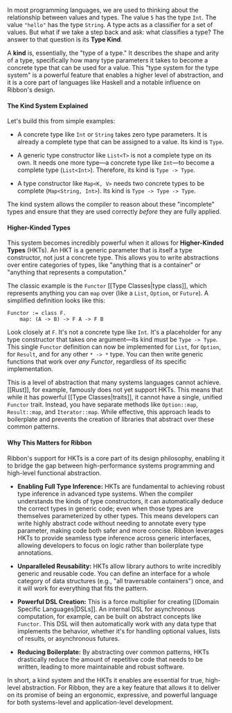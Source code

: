 In most programming languages, we are used to thinking about the relationship
between values and types. The value `5` has the type `Int`. The value `"hello"`
has the type `String`. A type acts as a classifier for a set of values. But what
if we take a step back and ask: what classifies a type? The answer to that
question is its **Type Kind**.

A **kind** is, essentially, the "type of a type." It describes the shape and
arity of a type, specifically how many type parameters it takes to become a
concrete type that can be used for a value. This "type system for the type
system" is a powerful feature that enables a higher level of abstraction, and it
is a core part of languages like Haskell and a notable influence on Ribbon's
design.

#### The Kind System Explained

Let's build this from simple examples:

- A concrete type like `Int` or `String` takes zero type parameters. It is
  already a complete type that can be assigned to a value. Its kind is `Type`.

- A generic type constructor like `List<T>` is not a complete type on its own.
  It needs one more type—a concrete type like `Int`—to become a complete type
  (`List<Int>`). Therefore, its kind is `Type -> Type`.

- A type constructor like `Map<K, V>` needs two concrete types to be complete
  (`Map<String, Int>`). Its kind is `Type -> Type -> Type`.

The kind system allows the compiler to reason about these "incomplete" types and
ensure that they are used correctly *before* they are fully applied.

#### Higher-Kinded Types

This system becomes incredibly powerful when it allows for **Higher-Kinded Types** (HKTs).
An HKT is a generic parameter that is itself a type constructor, not
just a concrete type. This allows you to write abstractions over entire
categories of types, like "anything that is a container" or "anything that
represents a computation."

The classic example is the `Functor` [[Type Classes|type class]], which
represents anything you can `map` over (like a `List`, `Option`, or `Future`). A
simplified definition looks like this:

```
Functor := class F.
    map: (A -> B) -> F A -> F B
```

Look closely at `F`. It's not a concrete type like `Int`. It's a placeholder for
any type constructor that takes one argument—its kind must be `Type -> Type`.
This single `Functor` definition can now be implemented for `List`, for
`Option`, for `Result`, and for any other `* -> *` type. You can then write
generic functions that work over *any Functor*, regardless of its specific
implementation.

This is a level of abstraction that many systems languages cannot achieve.
[[Rust]], for example, famously does not yet support HKTs. This means that
while it has powerful [[Type Classes|traits]], it cannot have a single,
unified `Functor` trait. Instead, you have separate methods like `Option::map`,
`Result::map`, and `Iterator::map`. While effective, this approach leads to
boilerplate and prevents the creation of libraries that abstract over these
common patterns.

#### Why This Matters for Ribbon

Ribbon's support for HKTs is a core part of its design philosophy, enabling it
to bridge the gap between high-performance systems programming and high-level
functional abstraction.

- **Enabling Full Type Inference:** HKTs are fundamental to achieving robust
  type inference in advanced type systems. When the compiler understands the
  kinds of type constructors, it can automatically deduce the correct types in
  generic code; even when those types are themselves parameterized by other
  types. This means developers can write highly abstract code without needing to
  annotate every type parameter, making code both safer and more concise. Ribbon
  leverages HKTs to provide seamless type inference across generic interfaces,
  allowing developers to focus on logic rather than boilerplate type
  annotations.

- **Unparalleled Reusability:** HKTs allow library authors to write incredibly
  generic and reusable code. You can define an interface for a whole category of
  data structures (e.g., "all traversable containers") once, and it will work
  for everything that fits the pattern.

- **Powerful DSL Creation:** This is a force multiplier for creating
  [[Domain Specific Languages|DSLs]]. An internal DSL for asynchronous
  computation, for example, can be built on abstract concepts like `Functor`.
  This DSL will then automatically work with any data type that implements the
  behavior, whether it's for handling optional values, lists of results, or
  asynchronous futures.

- **Reducing Boilerplate:** By abstracting over common patterns, HKTs
  drastically reduce the amount of repetitive code that needs to be written,
  leading to more maintainable and robust software.

In short, a kind system and the HKTs it enables are essential for true,
high-level abstraction. For Ribbon, they are a key feature that allows it to
deliver on its promise of being an ergonomic, expressive, and powerful language
for both systems-level and application-level development.